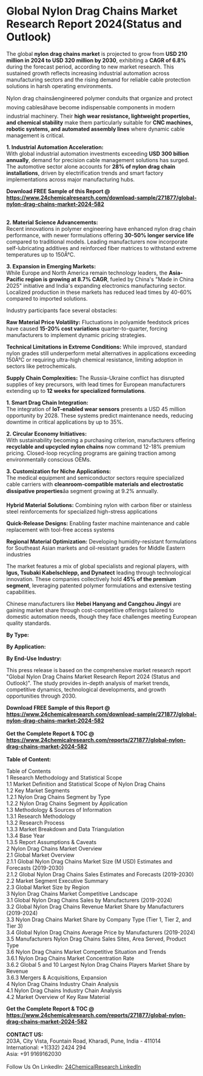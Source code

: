 <h1>Global Nylon Drag Chains Market Research Report 2024(Status and Outlook)</h1><p>The global <strong>nylon drag chains market</strong> is projected to grow from <strong>USD 210 million in 2024 to USD 320 million by 2030</strong>, exhibiting a <strong>CAGR of 6.8%</strong> during the forecast period, according to new market research. This sustained growth reflects increasing industrial automation across manufacturing sectors and the rising demand for reliable cable protection solutions in harsh operating environments.</p><p>Nylon drag chainsâengineered polymer conduits that organize and protect moving cablesâhave become indispensable components in modern industrial machinery. Their <strong>high wear resistance, lightweight properties, and chemical stability</strong> make them particularly suitable for <strong>CNC machines, robotic systems, and automated assembly lines</strong> where dynamic cable management is critical.</p><p><strong>1. Industrial Automation Acceleration:</strong><br>
With global industrial automation investments exceeding <strong>USD 300 billion annually</strong>, demand for precision cable management solutions has surged. The automotive sector alone accounts for <strong>28% of nylon drag chain installations</strong>, driven by electrification trends and smart factory implementations across major manufacturing hubs.</p><div><b>Download FREE Sample of this Report @ 
            <a href="https://www.24chemicalresearch.com/download-sample/271877/global-nylon-drag-chains-market-2024-582">
            https://www.24chemicalresearch.com/download-sample/271877/global-nylon-drag-chains-market-2024-582</a></b></div><br><p><strong>2. Material Science Advancements:</strong><br>
Recent innovations in polymer engineering have enhanced nylon drag chain performance, with newer formulations offering <strong>30-50% longer service life</strong> compared to traditional models. Leading manufacturers now incorporate self-lubricating additives and reinforced fiber matrices to withstand extreme temperatures up to 150Â°C.</p><p><strong>3. Expansion in Emerging Markets:</strong><br>
While Europe and North America remain technology leaders, the <strong>Asia-Pacific region is growing at 8.7% CAGR</strong>, fueled by China's "Made in China 2025" initiative and India's expanding electronics manufacturing sector. Localized production in these markets has reduced lead times by 40-60% compared to imported solutions.</p><p>Industry participants face several obstacles:</p><p><strong>Raw Material Price Volatility:</strong> Fluctuations in polyamide feedstock prices have caused <strong>15-20% cost variations</strong> quarter-to-quarter, forcing manufacturers to implement dynamic pricing strategies.</p><p><strong>Technical Limitations in Extreme Conditions:</strong> While improved, standard nylon grades still underperform metal alternatives in applications exceeding 150Â°C or requiring ultra-high chemical resistance, limiting adoption in sectors like petrochemicals.</p><p><strong>Supply Chain Complexities:</strong> The Russia-Ukraine conflict has disrupted supplies of key precursors, with lead times for European manufacturers extending up to <strong>12 weeks for specialized formulations</strong>.</p><p><strong>1. Smart Drag Chain Integration:</strong><br>
The integration of <strong>IoT-enabled wear sensors</strong> presents a USD 45 million opportunity by 2028. These systems predict maintenance needs, reducing downtime in critical applications by up to 35%.</p><p><strong>2. Circular Economy Initiatives:</strong><br>
With sustainability becoming a purchasing criterion, manufacturers offering <strong>recyclable and upcycled nylon chains</strong> now command 12-18% premium pricing. Closed-loop recycling programs are gaining traction among environmentally conscious OEMs.</p><p><strong>3. Customization for Niche Applications:</strong><br>
The medical equipment and semiconductor sectors require specialized cable carriers with <strong>cleanroom-compatible materials and electrostatic dissipative properties</strong>âa segment growing at 9.2% annually.</p><p><strong>Hybrid Material Solutions:</strong> Combining nylon with carbon fiber or stainless steel reinforcements for specialized high-stress applications</p><p><strong>Quick-Release Designs:</strong> Enabling faster machine maintenance and cable replacement with tool-free access systems</p><p><strong>Regional Material Optimization:</strong> Developing humidity-resistant formulations for Southeast Asian markets and oil-resistant grades for Middle Eastern industries</p><p>The market features a mix of global specialists and regional players, with <strong>Igus, Tsubaki Kabelschlepp, and Dynatect</strong> leading through technological innovation. These companies collectively hold <strong>45% of the premium segment</strong>, leveraging patented polymer formulations and extensive testing capabilities.</p><p>Chinese manufacturers like <strong>Hebei Hanyang and Cangzhou Jingyi</strong> are gaining market share through cost-competitive offerings tailored to domestic automation needs, though they face challenges meeting European quality standards.</p><p><strong>By Type:</strong></p><p><strong>By Application:</strong></p><p><strong>By End-Use Industry:</strong></p><p>This press release is based on the comprehensive market research report "Global Nylon Drag Chains Market Research Report 2024 (Status and Outlook)". The study provides in-depth analysis of market trends, competitive dynamics, technological developments, and growth opportunities through 2030.</p><div><b>Download FREE Sample of this Report @ 
            <a href="https://www.24chemicalresearch.com/download-sample/271877/global-nylon-drag-chains-market-2024-582">
            https://www.24chemicalresearch.com/download-sample/271877/global-nylon-drag-chains-market-2024-582</a></b></div><br><div><b>Get the Complete Report & TOC @ 
            <a href="https://www.24chemicalresearch.com/reports/271877/global-nylon-drag-chains-market-2024-582">
            https://www.24chemicalresearch.com/reports/271877/global-nylon-drag-chains-market-2024-582</a></b></div><br>
            <b>Table of Content:</b><p>Table of Contents<br />
1 Research Methodology and Statistical Scope<br />
1.1 Market Definition and Statistical Scope of Nylon Drag Chains<br />
1.2 Key Market Segments<br />
1.2.1 Nylon Drag Chains Segment by Type<br />
1.2.2 Nylon Drag Chains Segment by Application<br />
1.3 Methodology & Sources of Information<br />
1.3.1 Research Methodology<br />
1.3.2 Research Process<br />
1.3.3 Market Breakdown and Data Triangulation<br />
1.3.4 Base Year<br />
1.3.5 Report Assumptions & Caveats<br />
2 Nylon Drag Chains Market Overview<br />
2.1 Global Market Overview<br />
2.1.1 Global Nylon Drag Chains Market Size (M USD) Estimates and Forecasts (2019-2030)<br />
2.1.2 Global Nylon Drag Chains Sales Estimates and Forecasts (2019-2030)<br />
2.2 Market Segment Executive Summary<br />
2.3 Global Market Size by Region<br />
3 Nylon Drag Chains Market Competitive Landscape<br />
3.1 Global Nylon Drag Chains Sales by Manufacturers (2019-2024)<br />
3.2 Global Nylon Drag Chains Revenue Market Share by Manufacturers (2019-2024)<br />
3.3 Nylon Drag Chains Market Share by Company Type (Tier 1, Tier 2, and Tier 3)<br />
3.4 Global Nylon Drag Chains Average Price by Manufacturers (2019-2024)<br />
3.5 Manufacturers Nylon Drag Chains Sales Sites, Area Served, Product Type<br />
3.6 Nylon Drag Chains Market Competitive Situation and Trends<br />
3.6.1 Nylon Drag Chains Market Concentration Rate<br />
3.6.2 Global 5 and 10 Largest Nylon Drag Chains Players Market Share by Revenue<br />
3.6.3 Mergers & Acquisitions, Expansion<br />
4 Nylon Drag Chains Industry Chain Analysis<br />
4.1 Nylon Drag Chains Industry Chain Analysis<br />
4.2 Market Overview of Key Raw Material</p><div><b>Get the Complete Report & TOC @ 
            <a href="https://www.24chemicalresearch.com/reports/271877/global-nylon-drag-chains-market-2024-582">
            https://www.24chemicalresearch.com/reports/271877/global-nylon-drag-chains-market-2024-582</a></b></div><br><b>CONTACT US:</b><br>
            203A, City Vista, Fountain Road, Kharadi, Pune, India - 411014<br>
            International: +1(332) 2424 294<br>
            Asia: +91 9169162030 <br><br>
            Follow Us On LinkedIn: <a href="https://www.linkedin.com/company/24chemicalresearch/">24ChemicalResearch LinkedIn</a>